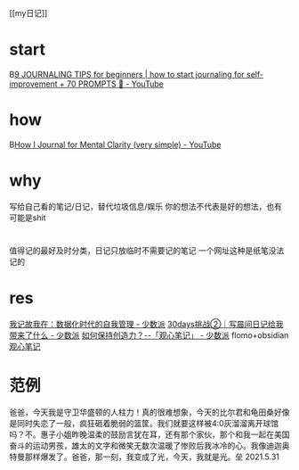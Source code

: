 [[my日记]]

# start
B[9 JOURNALING TIPS for beginners | how to start journaling for self-improvement + 70 PROMPTS 💫 - YouTube](https://www.youtube.com/watch?v=T9efJ868yxo)
# how
B[How I Journal for Mental Clarity (very simple) - YouTube](https://www.youtube.com/watch?v=rfeADdY1rHw)
# why
写给自己看的笔记/日记，替代垃圾信息/娱乐
你的想法不代表是好的想法，也有可能是shit

#
值得记的最好及时分类，日记只放临时不需要记的笔记
一个网址这种是纸笔没法记的
# res
[我记故我在：数据化时代的自我管理 - 少数派](https://sspai.com/post/66293)
[30days挑战②｜写晨间日记给我带来了什么 - 少数派](https://sspai.com/post/65306)
[如何保持创造力？--「观心笔记」 - 少数派](https://sspai.com/post/66061)
	flomo+obsidian
[观心笔记](https://sspai.com/post/66061)
# 范例
爸爸，今天我是守卫华盛顿的人柱力！真的很难想象，今天的比尔君和龟田桑好像是同时失恋了一般，疯狂砸着脆弱的篮筐。我们就要这样被4:0灰溜溜离开球馆吗？不。惠子小姐昨晚温柔的鼓励言犹在耳，还有那个家伙，那个和我一起在美国奋斗的运动男孩，雄太的文字和微笑无数次温暖了惨败后我冰冷的心。我像迪迦奥特曼那样爆发了。爸爸，那一刻，我变成了光，今天，我就是光。垒 2021.5.31
